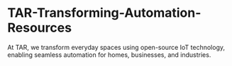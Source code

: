 # TAR-Transforming-Automation-Resources
At TAR, we transform everyday spaces using open-source IoT technology, enabling seamless automation for homes, businesses, and industries.

